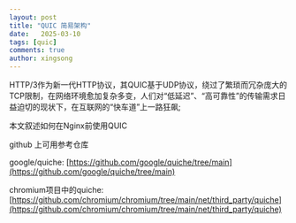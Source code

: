 ```yaml
---
layout: post
title: "QUIC 简易架构"
date:   2025-03-10
tags: [quic]
comments: true
author: xingsong
---
```


HTTP/3作为新一代HTTP协议，其QUIC基于UDP协议，绕过了繁琐而冗杂庞大的TCP限制，在网络环境愈加复杂多变，人们对“低延迟”、“高可靠性”的传输需求日益迫切的现状下，在互联网的“快车道”上一路狂飙;

本文叙述如何在Nginx前使用QUIC
<!-- more -->

github 上可用参考仓库

google/quiche: [https://github.com/google/quiche/tree/main](https://github.com/google/quiche/tree/main)

chromium项目中的quiche: [https://github.com/chromium/chromium/tree/main/net/third_party/quiche](https://github.com/chromium/chromium/tree/main/net/third_party/quiche)